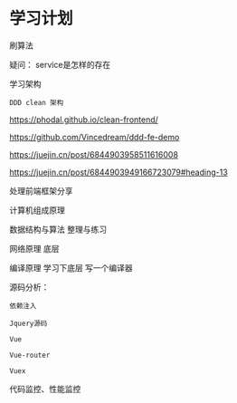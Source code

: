 # 学习计划


刷算法


疑问： service是怎样的存在

学习架构

    DDD clean 架构


https://phodal.github.io/clean-frontend/

https://github.com/Vincedream/ddd-fe-demo

https://juejin.cn/post/6844903958511616008

https://juejin.cn/post/6844903949166723079#heading-13




处理前端框架分享










计算机组成原理

数据结构与算法 整理与练习

网络原理 底层

编译原理  学习下底层
写一个编译器


源码分析：

    依赖注入

    Jquery源码 

    Vue

    Vue-router

    Vuex



代码监控、性能监控













